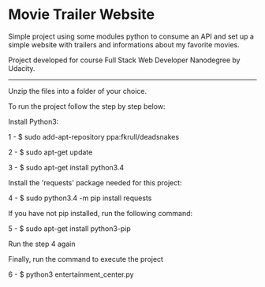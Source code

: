 # Movie Trailer Website
Simple project using some modules python to consume an API and set up a simple website with trailers and informations about my favorite movies.

Project developed for course Full Stack Web Developer Nanodegree by Udacity.
_______________________________________________________________________________

Unzip the files into a folder of your choice.

To run the project follow the step by step below:

Install Python3:

1 - $ sudo add-apt-repository ppa:fkrull/deadsnakes

2 - $ sudo apt-get update

3 - $ sudo apt-get install python3.4

Install the 'requests' package needed for this project:

4 - $ sudo python3.4 -m pip install requests

If you have not pip installed, run the following command:

5 - $ sudo apt-get install python3-pip

Run the step 4 again

Finally, run the command to execute the project

6 - $ python3 entertainment_center.py
